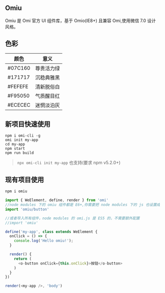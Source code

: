 ## Omiu 

Omiu 是 Omi 官方 UI 组件库，基于 Omio(IE8+) 且兼容 Omi,使用微信 7.0 设计风格。

## 色彩

|  **颜色**  | **意义**  |
| ------------- |:-------------:|
| #07C160  | 尊贵活力绿 | 
| #171717  | 沉稳典雅黑 |   
| #FEFEFE  | 清新脱俗白 |   
| #F95050  | 气质醒目红 |   
| #ECECEC  | 迷惘淡泊灰 |   

## 新项目快速使用

```
npm i omi-cli -g             
omi init my-app   
cd my-app           
npm start                     
npm run build    
```

> `npx omi-cli init my-app` 也支持(要求 npm v5.2.0+)

## 现有项目使用

```js
npm i omiu
```

```js
import { WeElement, define, render } from 'omi'
//node modules 下的 omiu 组件都是 E6+,你需要把 node modules 下的 js 也设置成经过 babel 或 ts 编译才能正常跑起来
import 'omiu/button'

//或者导入所有组件，node modules 的 omi.js 是 ES5 的，不需要额外配置
//import 'omiu'

define('my-app', class extends WeElement {
  onClick = () => {
    console.log('Hello omiu!');
  }

  render() {
    return (
      <o-button onClick={this.onClick}>按钮</o-button>
    )
  }
})

render(<my-app />, 'body')
```